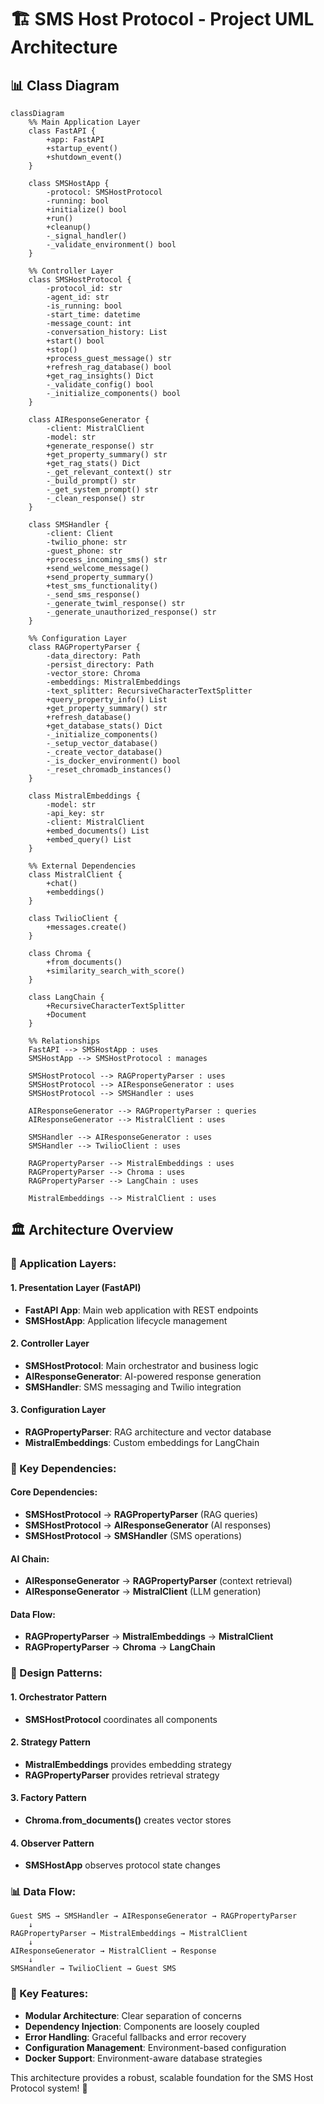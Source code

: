# 🏗️ SMS Host Protocol - Project UML Architecture

## 📊 Class Diagram

```mermaid
classDiagram
    %% Main Application Layer
    class FastAPI {
        +app: FastAPI
        +startup_event()
        +shutdown_event()
    }
    
    class SMSHostApp {
        -protocol: SMSHostProtocol
        -running: bool
        +initialize() bool
        +run()
        +cleanup()
        -_signal_handler()
        -_validate_environment() bool
    }
    
    %% Controller Layer
    class SMSHostProtocol {
        -protocol_id: str
        -agent_id: str
        -is_running: bool
        -start_time: datetime
        -message_count: int
        -conversation_history: List
        +start() bool
        +stop()
        +process_guest_message() str
        +refresh_rag_database() bool
        +get_rag_insights() Dict
        -_validate_config() bool
        -_initialize_components() bool
    }
    
    class AIResponseGenerator {
        -client: MistralClient
        -model: str
        +generate_response() str
        +get_property_summary() str
        +get_rag_stats() Dict
        -_get_relevant_context() str
        -_build_prompt() str
        -_get_system_prompt() str
        -_clean_response() str
    }
    
    class SMSHandler {
        -client: Client
        -twilio_phone: str
        -guest_phone: str
        +process_incoming_sms() str
        +send_welcome_message()
        +send_property_summary()
        +test_sms_functionality()
        -_send_sms_response()
        -_generate_twiml_response() str
        -_generate_unauthorized_response() str
    }
    
    %% Configuration Layer
    class RAGPropertyParser {
        -data_directory: Path
        -persist_directory: Path
        -vector_store: Chroma
        -embeddings: MistralEmbeddings
        -text_splitter: RecursiveCharacterTextSplitter
        +query_property_info() List
        +get_property_summary() str
        +refresh_database()
        +get_database_stats() Dict
        -_initialize_components()
        -_setup_vector_database()
        -_create_vector_database()
        -_is_docker_environment() bool
        -_reset_chromadb_instances()
    }
    
    class MistralEmbeddings {
        -model: str
        -api_key: str
        -client: MistralClient
        +embed_documents() List
        +embed_query() List
    }
    
    %% External Dependencies
    class MistralClient {
        +chat()
        +embeddings()
    }
    
    class TwilioClient {
        +messages.create()
    }
    
    class Chroma {
        +from_documents()
        +similarity_search_with_score()
    }
    
    class LangChain {
        +RecursiveCharacterTextSplitter
        +Document
    }
    
    %% Relationships
    FastAPI --> SMSHostApp : uses
    SMSHostApp --> SMSHostProtocol : manages
    
    SMSHostProtocol --> RAGPropertyParser : uses
    SMSHostProtocol --> AIResponseGenerator : uses
    SMSHostProtocol --> SMSHandler : uses
    
    AIResponseGenerator --> RAGPropertyParser : queries
    AIResponseGenerator --> MistralClient : uses
    
    SMSHandler --> AIResponseGenerator : uses
    SMSHandler --> TwilioClient : uses
    
    RAGPropertyParser --> MistralEmbeddings : uses
    RAGPropertyParser --> Chroma : uses
    RAGPropertyParser --> LangChain : uses
    
    MistralEmbeddings --> MistralClient : uses
```

## 🏛️ Architecture Overview

### **📱 Application Layers:**

#### **1. Presentation Layer (FastAPI)**
- **FastAPI App**: Main web application with REST endpoints
- **SMSHostApp**: Application lifecycle management

#### **2. Controller Layer**
- **SMSHostProtocol**: Main orchestrator and business logic
- **AIResponseGenerator**: AI-powered response generation
- **SMSHandler**: SMS messaging and Twilio integration

#### **3. Configuration Layer**
- **RAGPropertyParser**: RAG architecture and vector database
- **MistralEmbeddings**: Custom embeddings for LangChain

### **🔗 Key Dependencies:**

#### **Core Dependencies:**
- **SMSHostProtocol** → **RAGPropertyParser** (RAG queries)
- **SMSHostProtocol** → **AIResponseGenerator** (AI responses)
- **SMSHostProtocol** → **SMSHandler** (SMS operations)

#### **AI Chain:**
- **AIResponseGenerator** → **RAGPropertyParser** (context retrieval)
- **AIResponseGenerator** → **MistralClient** (LLM generation)

#### **Data Flow:**
- **RAGPropertyParser** → **MistralEmbeddings** → **MistralClient**
- **RAGPropertyParser** → **Chroma** → **LangChain**

### **🚀 Design Patterns:**

#### **1. Orchestrator Pattern**
- **SMSHostProtocol** coordinates all components

#### **2. Strategy Pattern**
- **MistralEmbeddings** provides embedding strategy
- **RAGPropertyParser** provides retrieval strategy

#### **3. Factory Pattern**
- **Chroma.from_documents()** creates vector stores

#### **4. Observer Pattern**
- **SMSHostApp** observes protocol state changes

### **📊 Data Flow:**

```
Guest SMS → SMSHandler → AIResponseGenerator → RAGPropertyParser
    ↓
RAGPropertyParser → MistralEmbeddings → MistralClient
    ↓
AIResponseGenerator → MistralClient → Response
    ↓
SMSHandler → TwilioClient → Guest SMS
```

### **🔧 Key Features:**

- **Modular Architecture**: Clear separation of concerns
- **Dependency Injection**: Components are loosely coupled
- **Error Handling**: Graceful fallbacks and error recovery
- **Configuration Management**: Environment-based configuration
- **Docker Support**: Environment-aware database strategies

This architecture provides a robust, scalable foundation for the SMS Host Protocol system! 🎯
